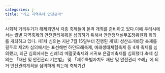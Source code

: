 ```yaml
---
categories: j
title: "기고 지역축제 안전관리"
---
```

사회적 거리두기가 해제되면서 각종 축제들이 본격 개최를 준비하고 있다.이에 우리시에서는 월별 지역축제의 안전관리계획을 심의하기 위해서 안전정책실무조정위원회 회의를 개최하고 있다. 제1차 심의는 지난 7월 15일부터 진행된 제1회 성산조개바당 축제를 필두로 제2차 심의에서는 표선해변 하얀모래축제, 예래생태체험축제 등 4개 축제를 심의했고, 최근 심의에서는 신례1리 메밀꽃축제와 서귀포 은갈치축제를 심의했다.축제 심의는 「재난 및 안전관리 기본법」 및 「제주특별자치도 재난 및 안전관리 조례」에 의거 안전관리계획을 심의하게 되는데 축제기간